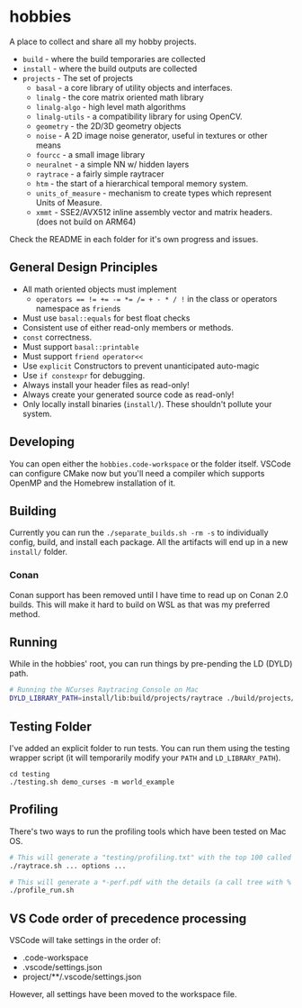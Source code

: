 # hobbies

A place to collect and share all my hobby projects.

* `build` - where the build temporaries are collected
* `install` - where the build outputs are collected
* `projects` - The set of projects
  * `basal` - a core library of utility objects and interfaces.
  * `linalg` - the core matrix oriented math library
  * `linalg-algo` - high level math algorithms
  * `linalg-utils` - a compatibility library for using OpenCV.
  * `geometry` - the 2D/3D geometry objects
  * `noise` - A 2D image noise generator, useful in textures or other means
  * `fourcc` - a small image library
  * `neuralnet` - a simple NN w/ hidden layers
  * `raytrace` - a fairly simple raytracer
  * `htm` - the start of a hierarchical temporal memory system.
  * `units_of_measure` - mechanism to create types which represent Units of Measure.
  * `xmmt` - SSE2/AVX512 inline assembly vector and matrix headers. (does not build on ARM64)

Check the README in each folder for it's own progress and issues.

## General Design Principles

* All math oriented objects must implement
  * `operators == != += -= *= /= + - * / !` in the class or operators namespace as `friend`s
* Must use `basal::equals` for best float checks
* Consistent use of either read-only members or methods.
* `const` correctness.
* Must support `basal::printable`
* Must support `friend operator<<`
* Use `explicit` Constructors to prevent unanticipated auto-magic
* Use `if constexpr` for debugging.
* Always install your header files as read-only!
* Always create your generated source code as read-only!
* Only locally install binaries (`install/`). These shouldn't pollute your system.

## Developing

You can open either the `hobbies.code-workspace` or the folder itself. VSCode can configure CMake now but you'll need a compiler which supports OpenMP and the Homebrew installation of it.

## Building

Currently you can run the `./separate_builds.sh -rm -s` to individually config, build, and install each package. All the artifacts will end up in a new `install/` folder.

### Conan

Conan support has been removed until I have time to read up on Conan 2.0 builds. This will make it hard to build on WSL as that was my preferred method.

## Running

While in the hobbies' root, you can run things by pre-pending the LD (DYLD) path.

```bash
# Running the NCurses Raytracing Console on Mac
DYLD_LIBRARY_PATH=install/lib:build/projects/raytrace ./build/projects/raytrace/demo_curses -m libworld_example.dylib
```

## Testing Folder

I've added an explicit folder to run tests. You can run them using the testing wrapper script (it will temporarily modify your `PATH` and `LD_LIBRARY_PATH`).

```
cd testing
./testing.sh demo_curses -m world_example
```

## Profiling

There's two ways to run the profiling tools which have been tested on Mac OS.

```bash
# This will generate a "testing/profiling.txt" with the top 100 called functions.
./raytrace.sh ... options ...
```

```bash
# This will generate a *-perf.pdf with the details (a call tree with % time spent)
./profile_run.sh
```

## VS Code order of precedence processing

VSCode will take settings in the order of:

* .code-workspace
* .vscode/settings.json
* project/**/.vscode/settings.json

However, all settings have been moved to the workspace file.
